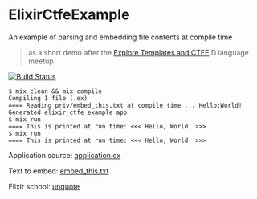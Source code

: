 # ElixirCtfeExample

An example of parsing and embedding file contents at compile time

> as a short demo after the [Explore Templates and CTFE](https://www.meetup.com/Munich-D-Programmers/events/244112572/) D language meetup

[![Build Status](https://travis-ci.org/d-led/elixir_ctfe_example.svg?branch=master)](https://travis-ci.org/d-led/elixir_ctfe_example)

```
$ mix clean && mix compile
Compiling 1 file (.ex)
==== Reading priv/embed_this.txt at compile time ... Hello;World!
Generated elixir_ctfe_example app
$ mix run
==== This is printed at run time: <<< Hello, World! >>>
$ mix run
==== This is printed at run time: <<< Hello, World! >>>
```

Application source: [application.ex](lib/elixir_ctfe_example/application.ex)

Text to embed: [embed_this.txt](priv/embed_this.txt)

Elixir school: [unquote](https://elixirschool.com/en/lessons/advanced/metaprogramming/#unquote)
